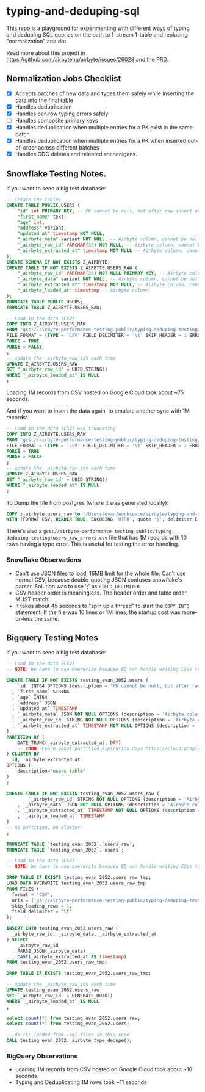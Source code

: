 # typing-and-deduping-sql

This repo is a playground for experimenting with different ways of typing and deduping SQL queries on the path to 1-stream 1-table and replacing "normalization" and dbt.

Read more about this projedt in https://github.com/airbytehq/airbyte/issues/26028 and the [PRD](https://docs.google.com/document/d/126SLzFLMS2QYXHAItx1cn03aj0HMuuDlajlUAVFtSIM/edit).

## Normalization Jobs Checklist

- [x] Accepts batches of new data and types them safely while inserting the data into the final table
- [x] Handles deduplication
- [x] Handles per-row typing errors safely
- [ ] Handles composite primary keys
- [x] Handles deduplication when multiple entries for a PK exist in the same batch
- [x] Handles deduplication when multiple entries for a PK when inserted out-of-order across different batches
- [x] Handles CDC deletes and releated shenanigans. 

## Snowflake Testing Notes.

If you want to seed a big test database:

```sql
-- Create the tables
CREATE TABLE PUBLIC.USERS (
    "id" int PRIMARY KEY, -- PK cannot be null, but after raw insert and before typing, row will be null
    "first_name" text,
    "age" int,
    "address" variant,
    "updated_at" timestamp NOT NULL,
    "_airbyte_meta" variant NOT NULL, -- Airbyte column, cannot be null
    "_airbyte_raw_id" VARCHAR(36) NOT NULL, -- Airbyte column, cannot be null
    "_airbyte_extracted_at" timestamp NOT NULL -- Airbyte column, cannot be null
);
CREATE SCHEMA IF NOT EXISTS Z_AIRBYTE;
CREATE TABLE IF NOT EXISTS Z_AIRBYTE.USERS_RAW (
    "_airbyte_raw_id" VARCHAR(36) NOT NULL PRIMARY KEY, -- Airbyte column, cannot be null
    "_airbyte_data" variant NOT NULL, -- Airbyte column, cannot be null
    "_airbyte_extracted_at" timestamp NOT NULL, -- Airbyte column, cannot be null
    "_airbyte_loaded_at" timestamp -- Airbyte column
);
TRUNCATE TABLE PUBLIC.USERS;
TRUNCATE TABLE Z_AIRBYTE.USERS_RAW;

-- Load in the data (CSV)
COPY INTO Z_AIRBYTE.USERS_RAW
FROM 'gcs://airbyte-performance-testing-public/typing-deduping-testing/users_raw.csv'
FILE_FORMAT = (TYPE = 'CSV' FIELD_DELIMITER = '\t' SKIP_HEADER = 1 ERROR_ON_COLUMN_COUNT_MISMATCH = FALSE)
FORCE = TRUE
PURGE = FALSE
;
-- update the _airbyte_raw_ids each time
UPDATE Z_AIRBYTE.USERS_RAW
SET "_airbyte_raw_id" = UUID_STRING()
WHERE "_airbyte_loaded_at" IS NULL
;
```

Loading 1M records from CSV hosted on Google Cloud took about ~75 seconds.

And if you want to insert the data again, to emulate another sync with 1M records:

```sql
-- Load in the data (CSV) w/o truncating
COPY INTO Z_AIRBYTE.USERS_RAW
FROM 'gcs://airbyte-performance-testing-public/typing-deduping-testing/users_raw.csv'
FILE_FORMAT = (TYPE = 'CSV' FIELD_DELIMITER = '\t' SKIP_HEADER = 1 ERROR_ON_COLUMN_COUNT_MISMATCH = FALSE)
FORCE = TRUE
PURGE = FALSE
;
-- update the _airbyte_raw_ids each time
UPDATE Z_AIRBYTE.USERS_RAW
SET "_airbyte_raw_id" = UUID_STRING()
WHERE "_airbyte_loaded_at" IS NULL
;
```

To Dump the file from postgres (where it was generated locally):

```sql
COPY z_airbyte.users_raw to '/Users/evan/workspace/airbyte/typing-and-deduping-sql-experiments/data/users_raw.csv'
WITH (FORMAT CSV, HEADER TRUE, ENCODING 'UTF8', quote '|', delimiter E'\t');
```

There's also a `gcs://airbyte-performance-testing-public/typing-deduping-testing/users_raw_errors.csv` file that has 1M records with 10 rows having a type error. This is useful for testing the error handling.

### Snowflake Observations

- Can't use JSON files to load, 16MB limit for the whole file. Can't use normal CSV, because double-quoting JSON confuses snowflake's parser. Solution was to use ';' as `FIELD_DELIMITER`
- CSV header order is meaningless. The header order and table order MUST match.
- It takes about 45 seconds to "spin up a thread" to start the `COPY INTO` statement. If the file was 10 lines or 1M lines, the startup cost was more-or-less the same.

## Bigquery Testing Notes

If you want to seed a big test database:

```sql
-- Load in the data (CSV)
-- NOTE: We have to use overwrite because BQ can handle writing CSVs to non-nullable columns.  This will alter the table to match the CSV and remove any partitioning or non-nullable-ness

CREATE TABLE IF NOT EXISTS testing_evan_2052.users (
    `id` INT64 OPTIONS (description = 'PK cannot be null, but after raw insert and before typing, row will be temporarily null')
  , `first_name` STRING
  , `age` INT64
  , `address` JSON
  , `updated_at` TIMESTAMP
  , `_airbyte_meta` JSON NOT NULL OPTIONS (description = 'Airbyte column, cannot be null')
  , `_airbyte_raw_id` STRING NOT NULL OPTIONS (description = 'Airbyte column, cannot be null')
  , `_airbyte_extracted_at` TIMESTAMP NOT NULL OPTIONS (description = 'Airbyte column, cannot be null')
)
PARTITION BY (
	DATE_TRUNC(_airbyte_extracted_at, DAY)
	-- TODO: Learn about partition_expiration_days https://cloud.google.com/bigquery/docs/creating-partitioned-tables
) CLUSTER BY
  id, _airbyte_extracted_at
OPTIONS (
	description="users table"
)
;

CREATE TABLE IF NOT EXISTS testing_evan_2052.users_raw (
        `_airbyte_raw_id` STRING NOT NULL OPTIONS (description = 'Airbyte column, cannot be null')
    , `_airbyte_data` JSON NOT NULL OPTIONS (description = 'Airbyte column, cannot be null')
    , `_airbyte_extracted_at` TIMESTAMP NOT NULL OPTIONS (description = 'Airbyte column, cannot be null')
    , `_airbyte_loaded_at` TIMESTAMP
)
-- no partition, no cluster
;

TRUNCATE TABLE `testing_evan_2052`.`users_raw`;
TRUNCATE TABLE `testing_evan_2052`.`users`;

-- Load in the data (CSV)
-- NOTE: We have to use overwrite because BQ can handle writing CSVs to non-nullable columns.  This will alter the table to match the CSV and remove any partitioning or non-nullable-ness

DROP TABLE IF EXISTS testing_evan_2052.users_raw_tmp;
LOAD DATA OVERWRITE testing_evan_2052.users_raw_tmp
FROM FILES (
  format = 'CSV',
  uris = ['gs://airbyte-performance-testing-public/typing-deduping-testing/users_raw.csv'],
  skip_leading_rows = 1,
  field_delimiter = "\t"
);

INSERT INTO testing_evan_2052.users_raw (
  _airbyte_raw_id, _airbyte_data, _airbyte_extracted_at
) SELECT
    _airbyte_raw_id
  , PARSE_JSON(_airbyte_data)
  , CAST(_airbyte_extracted_at AS timestamp)
FROM testing_evan_2052.users_raw_tmp;

DROP TABLE IF EXISTS testing_evan_2052.users_raw_tmp;

-- update the _airbyte_raw_ids each time
UPDATE testing_evan_2052.users_raw
SET `_airbyte_raw_id` = GENERATE_UUID()
WHERE `_airbyte_loaded_at` IS NULL
;

select count(*) from testing_evan_2052.users_raw;
select count(*) from testing_evan_2052.users;

-- do it; loaded from .sql files in this repo
CALL testing_evan_2052._airbyte_type_dedupe();
```

### BigQuery Observations

- Loading 1M records from CSV hosted on Google Cloud took about ~10 seconds.
- Typing and Deduplicating 1M rows took ~11 seconds
